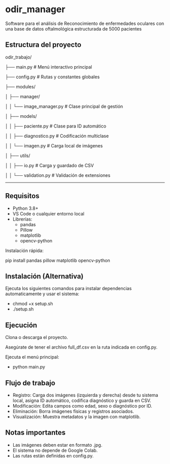 # odir_manager
Software para el análisis de Reconocimiento de enfermedades oculares con una base de datos oftalmológica estructurada de 5000 pacientes 

## Estructura del proyecto

odir_trabajo/ 

├── main.py # Menú interactivo principal 

├── config.py # Rutas y constantes globales 

├── modules/ 

│ ├── manager/ 

│ │ └── image_manager.py # Clase principal de gestión 

│ ├── models/ 

│ │ ├── paciente.py # Clase para ID automático 

│ │ ├── diagnostico.py # Codificación multiclase 

│ │ └── imagen.py # Carga local de imágenes 

│ ├── utils/ 

│ │ ├── io.py # Carga y guardado de CSV 

│ │ └── validation.py # Validación de extensiones


---

## Requisitos

- Python 3.8+
- VS Code o cualquier entorno local
- Librerías:
  - pandas
  - Pillow
  - matplotlib
  - opencv-python

Instalación rápida:

pip install pandas pillow matplotlib opencv-python

## Instalación (Alternativa)

Ejecuta los siguientes comandos para instalar dependencias automaticamente y usar el sistema:

- chmod +x setup.sh
- ./setup.sh


## Ejecución

Clona o descarga el proyecto.

Asegúrate de tener el archivo full_df.csv en la ruta indicada en config.py.

Ejecuta el menú principal:

- python main.py


## Flujo de trabajo
- Registro: Carga dos imágenes (izquierda y derecha) desde tu sistema local, asigna ID automático, codifica diagnóstico y guarda en CSV.
- Modificación: Edita campos como edad, sexo o diagnóstico por ID.
- Eliminación: Borra imágenes físicas y registros asociados.
- Visualización: Muestra metadatos y la imagen con matplotlib.

## Notas importantes
- Las imágenes deben estar en formato .jpg.
- El sistema no depende de Google Colab.
- Las rutas están definidas en config.py.